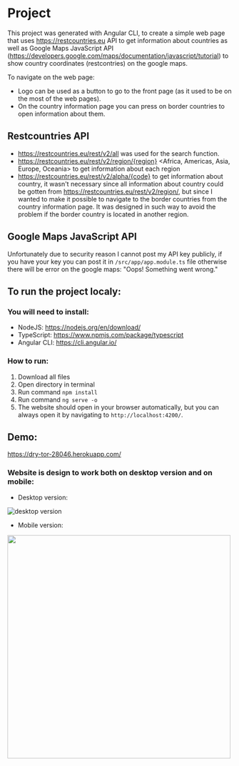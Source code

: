 # Project
This project was generated with Angular CLI, to create a simple web page that uses https://restcountries.eu API to get information about countries as well as Google Maps JavaScript API (https://developers.google.com/maps/documentation/javascript/tutorial) to show country coordinates (restcontries) on the google maps.

To navigate on the web page:
* Logo can be used as a button to go to the front page (as it used to be on the most of the web pages).
* On the country information page you can press on border countries to open information about them.

## Restcountries API
* https://restcountries.eu/rest/v2/all was used for the search function.
* https://restcountries.eu/rest/v2/region/{region} <Africa, Americas, Asia, Europe, Oceania> to get information about each region 
* https://restcountries.eu/rest/v2/alpha/{code} to get information about country, it wasn't necessary since all information about country could be gotten from https://restcountries.eu/rest/v2/region/, but since I wanted to make it possible to navigate to the border countries from the country information page. It was designed in such way to avoid the problem if the border country is located in another region.

## Google Maps JavaScript API
Unfortunately due to security reason I cannot post my API key publicly, if you have your key you can post it in `/src/app/app.module.ts` file
otherwise there will be error on the google maps: "Oops! Something went wrong."

## To run the project localy:
### You will need to install:
* NodeJS: https://nodejs.org/en/download/
* TypeScript: https://www.npmjs.com/package/typescript
* Angular CLI: https://cli.angular.io/

### How to run:
1. 	Download all files
2. 	Open directory in terminal
3. 	Run command `npm install`
4. 	Run command `ng serve -o`
5. 	The website should open in your browser automatically, but you can always open it by navigating to `http://localhost:4200/`. 


## Demo:
https://dry-tor-28046.herokuapp.com/

### Website is design to work both on desktop version and on mobile:
* Desktop version:

![desktop version](http://artiom.no/images/oslomet/screenshot/desktop.gif)
* Mobile version:

<img src="http://artiom.no/images/oslomet/screenshot/mobile.gif" height="500">
